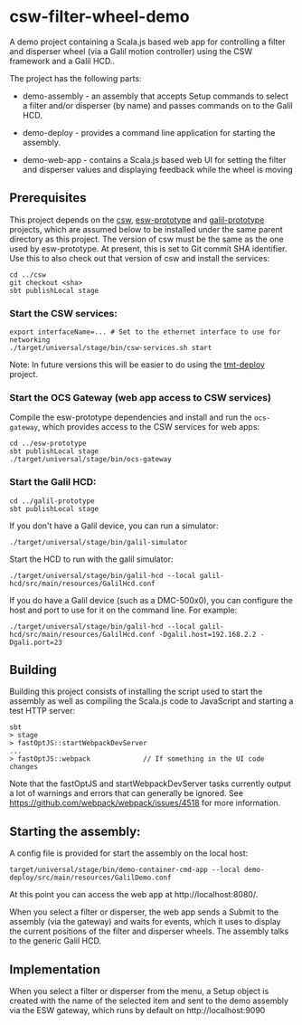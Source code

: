 # csw-filter-wheel-demo

A demo project containing a Scala.js based web app for controlling a filter and disperser wheel (via a Galil motion controller) using the CSW framework and a Galil HCD..

The project has the following parts:

* demo-assembly - an assembly that accepts Setup commands to select a filter and/or disperser (by name) and passes commands on to the Galil HCD.

* demo-deploy - provides a command line application for starting the assembly.

* demo-web-app - contains a Scala.js based web UI for setting the filter and disperser values and displaying feedback while the wheel is moving


## Prerequisites

This project depends on the [csw](https://github.com/tmtsoftware/csw), [esw-prototype](https://github.com/tmtsoftware) and [galil-prototype](https://github.com/tmtsoftware/galil-prototype) projects, which are assumed below to be installed under the same parent directory as this project. 
The version of csw must be the same as the one used by esw-prototype.
At present, this is set to Git commit SHA identifier. Use this to also check out that version of csw and install the services:

    cd ../csw
    git checkout <sha>
    sbt publishLocal stage

### Start the CSW services:
    
    export interfaceName=... # Set to the ethernet interface to use for networking
    ./target/universal/stage/bin/csw-services.sh start

Note: In future versions this will be easier to do using the [tmt-deploy](https://github.com/tmtsoftware/tmt-deploy) project.

### Start the OCS Gateway (web app access to CSW services)

Compile the esw-prototype dependencies and install and run the `ocs-gateway`, which provides access to the CSW services for web apps:
 
    cd ../esw-prototype
    sbt publishLocal stage 
    ./target/universal/stage/bin/ocs-gateway

### Start the Galil HCD:

    cd ../galil-prototype
    sbt publishLocal stage

If you don't have a Galil device, you can run a simulator:

    ./target/universal/stage/bin/galil-simulator

Start the HCD to run with the galil simulator:

    ./target/universal/stage/bin/galil-hcd --local galil-hcd/src/main/resources/GalilHcd.conf

If you do have a Galil device (such as a DMC-500x0), you can configure the host and port to use for it on the command line. For example:

    ./target/universal/stage/bin/galil-hcd --local galil-hcd/src/main/resources/GalilHcd.conf -Dgalil.host=192.168.2.2 -Dgali.port=23

## Building

Building this project consists of installing the script used to start the assembly as well as compiling the Scala.js code to JavaScript and starting a test HTTP server:

    sbt 
    > stage
    > fastOptJS::startWebpackDevServer
    ...
    > fastOptJS::webpack             // If something in the UI code changes

Note that the fastOptJS and startWebpackDevServer tasks currently output a lot of warnings and errors that can generally be ignored.
See https://github.com/webpack/webpack/issues/4518 for more information.

## Starting the assembly:

A config file is provided for start the assembly on the local host:

    target/universal/stage/bin/demo-container-cmd-app --local demo-deploy/src/main/resources/GalilDemo.conf

At this point you can access the web app at http://localhost:8080/.

When you select a filter or disperser, the web app sends a Submit to the assembly (via the gateway) and waits for events, which it 
uses to display the current positions of the filter and disperser wheels. The assembly talks to the generic Galil HCD.

## Implementation

When you select a filter or disperser from the menu, a Setup object is created with the name of the selected item 
and sent to the demo assembly via the ESW gateway, which runs by default on http://localhost:9090
